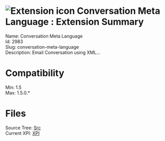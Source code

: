 # ![Extension icon](https://addons.thunderbird.net/static/img/addon-icons/default-64.png) Conversation Meta Language : Extension Summary

Name: Conversation Meta Language  
Id: 2983  
Slug: conversation-meta-language  
Description: Email Conversation using XML...
  

# Compatibility
Min: 1.5  
Max: 1.5.0.*  

# Files

Source Tree: [Src](C:/Dev/Thunderbird/ThunderKdB/xall/xOther/2983-conversation-meta-language/src)  
Current XPI: [XPI](C:/Dev/Thunderbird/ThunderKdB/xall/xOther/2983-conversation-meta-language/xpi)  



